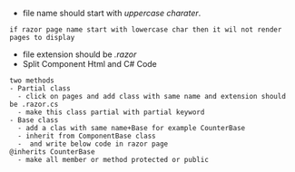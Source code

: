 - file name should start with *uppercase charater*.
```
if razor page name start with lowercase char then it wil not render pages to display
```
- file extension should be *.razor*
- Split Component Html and C# Code
```
two methods
- Partial class
  - click on pages and add class with same name and extension should be .razor.cs
  - make this class partial with partial keyword
- Base class
  - add a clas with same name+Base for example CounterBase
  - inherit from ComponentBase class
  -  and write below code in razor page
@inherits CounterBase
  - make all member or method protected or public
```
